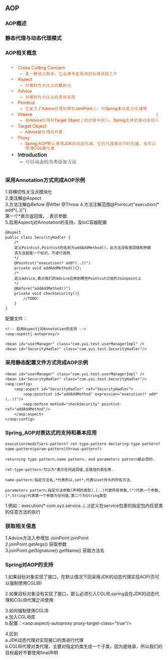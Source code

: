 ## AOP  
### AOP概述  

### 静态代理与动态代理模式  

### AOP相关概念  

![](https://raw.githubusercontent.com/XuZhuohao/picture/master/java/Frame/Spring/SpringBase/Aop01.jpg)  

### 采用Annotation方式完成AOP示例  

1.将横切性关注点模块化  
2.类注解@Aspect  
3.方法注解@Before @After @Throw
4.方法注解范围@Pointcut("execution(* add*(..))")  
第一个*表示返回值，..表示参数  
5.启用Aspectj对Annotation的支持，及IoC容器配置


```
@Aspect
public class SecurityHadler {
	/*
	定义Pointcut,Pointcut的名称为addAddMethod()，此方法没有放回值和参数
	该方法就是一个标识，不进行调用
	*/
	@Pointcut("execution(* add*(..))")
	private void addAddMethod(){};
	/*
	定义Advice,表示我们的Advice应用到哪些Pointcut订阅的Joinpoint上
	*/
	@Before("addAddMethod()")
	private void checkSecurity(){
		//TODO:
	}
}
```
配置文件：  
```
<!-- 启用Aspectj对Annotation的支持 -->
<aop:aspectj-autoproxy/>

<bean id="userManager" class="com.yui.test.userManagerImpl" />
<bean id="SecurityHadler" class="com.yui.test.SecurityHadler"/>

```

### 采用静态配置文件方式完成AOP示例  
```
<bean id="userManager" class="com.yui.test.userManagerImpl" />
<bean id="SecurityHadler" class="com.yui.test.SecurityHadler"/>
<aop:config>
	<aop:aspect id="SecurityHadler" ref="SecurityHadler">
		<aop:pointcut id="addAddMethod" expression="execution(* add*(..))"/>
		<aop:before method="checkSecurity" pointcut-ref="addAddMethod"/>
	</aop:aspect>
</aop:config>

```

### Spring_AOP对表达式的支持和基本应用  
```
execution(modifiers-pattern? ret-type-pattern declaring-type-pattern? name-pattern(param-pattern)throws-pattern?)

returning type pattern,name pattern, and parameters pattern是必须的.

ret-type-pattern:可以为*表示任何返回值,全路径的类名等.

name-pattern:指定方法名,*代表所以,set*,代表以set开头的所有方法.

parameters pattern:指定方法参数(声明的类型),(..)代表所有参数,(*)代表一个参数,(*,String)代表第一个参数为任何值,第二个为String类型
```
1.例如：execution(* com.xyz.service.*.*(..))定义在service包里的指定包内任意类的任意方法的执行  

### 获取相关信息  
1.Advice方法入参增加 JoinPoint joinPoint  
2.joinPoint.getArgs() 获取参数  
3.joinPoint.getSignature().getName() 获取方法名  


### Spring对AOP的支持  

1.如果目标对象实现了接口，在默认情况下回采用JDK的动态代理实现AOP(页可以强制使用CGLIB)  

2.如果目标对象没有实现了接口，那么必须引入CGLIB,spring会在JDK的动态代理和CGLIB代理之间使用  

3.如何强制使用CGLIB  
a.加入CGLIB库  
b.配置：<aop:aspectj-autoproxy proxy-target-class="true"/>  

4.区别  
a.JDK动态代理对实现接口的类进行代理  
b.CGLIB代理对类代理，主要对指定的类生成一个子类，因为是继承，所以我们的目标最好不要使用final声明  









